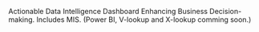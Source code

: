 Actionable Data Intelligence Dashboard Enhancing Business Decision-making. Includes MIS. (Power BI, V-lookup and X-lookup comming soon.)
